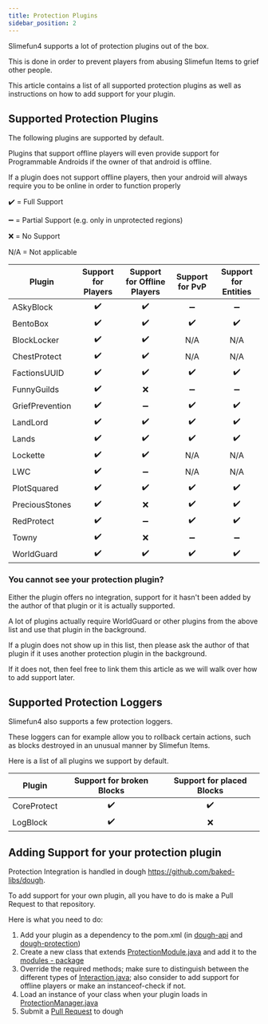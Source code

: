 ```yaml
---
title: Protection Plugins
sidebar_position: 2
---
```


Slimefun4 supports a lot of protection plugins out of the box.

This is done in order to prevent players from abusing Slimefun Items to grief other people.

This article contains a list of all supported protection plugins as well as instructions on how to add support for your plugin.

## Supported Protection Plugins

The following plugins are supported by default.

Plugins that support offline players will even provide support for Programmable Androids if the owner of that android is offline.

If a plugin does not support offline players, then your android will always require you to be online in order to function properly

:heavy_check_mark: = Full Support

:heavy_minus_sign: = Partial Support (e.g. only in unprotected regions)

:x: = No Support

N/A = Not applicable

| Plugin | Support for Players | Support for Offline Players | Support for PvP | Support for Entities
| ------------------ | :----: | :----: | :----: | :---: |
| ASkyBlock | :heavy_check_mark: | :heavy_check_mark: | :heavy_minus_sign: | :heavy_minus_sign: |
| BentoBox | :heavy_check_mark: | :heavy_check_mark: | :heavy_check_mark: | :heavy_check_mark: |
| BlockLocker | :heavy_check_mark: | :heavy_check_mark: | N/A | N/A |
| ChestProtect | :heavy_check_mark: | :heavy_check_mark: | N/A | N/A |
| FactionsUUID | :heavy_check_mark: | :heavy_check_mark: | :heavy_check_mark: | :heavy_check_mark: |
| FunnyGuilds | :heavy_check_mark: | :x: | :heavy_minus_sign: | :heavy_minus_sign: |
| GriefPrevention | :heavy_check_mark: | :heavy_minus_sign: | :heavy_check_mark: | :heavy_check_mark: |
| LandLord | :heavy_check_mark: | :heavy_check_mark: | :heavy_check_mark: | :heavy_check_mark: |
| Lands | :heavy_check_mark: | :heavy_check_mark: | :heavy_check_mark: | :heavy_check_mark: |
| Lockette | :heavy_check_mark: | :heavy_check_mark: | N/A | N/A |
| LWC | :heavy_check_mark: | :heavy_minus_sign: | N/A | N/A |
| PlotSquared | :heavy_check_mark: | :heavy_check_mark: | :heavy_check_mark: | :heavy_check_mark: |
| PreciousStones | :heavy_check_mark: | :x: | :heavy_check_mark: | :heavy_check_mark: |
| RedProtect | :heavy_check_mark: | :heavy_minus_sign: | :heavy_check_mark: | :heavy_check_mark: |
| Towny | :heavy_check_mark: | :x: | :heavy_minus_sign: | :heavy_minus_sign: |
| WorldGuard | :heavy_check_mark: | :heavy_check_mark: | :heavy_check_mark: | :heavy_check_mark: |

### You cannot see your protection plugin?

Either the plugin offers no integration, support for it hasn't been added by the author of that plugin or it is actually supported.

A lot of plugins actually require WorldGuard or other plugins from the above list and use that plugin in the background.

If a plugin does not show up in this list, then please ask the author of that plugin if it uses another protection plugin in the background.

If it does not, then feel free to link them this article as we will walk over how to add support later.

## Supported Protection Loggers

Slimefun4 also supports a few protection loggers.

These loggers can for example allow you to rollback certain actions, such as blocks destroyed in an unusual manner by Slimefun Items.

Here is a list of all plugins we support by default.

| Plugin | Support for broken Blocks | Support for placed Blocks |
| ------------------ | :----: | :----: |
| CoreProtect | :heavy_check_mark: | :heavy_check_mark: |
| LogBlock | :heavy_check_mark: | :x: |

## Adding Support for your protection plugin

Protection Integration is handled in dough <https://github.com/baked-libs/dough>.

To add support for your own plugin, all you have to do is make a Pull Request to that repository.

Here is what you need to do:

1. Add your plugin as a dependency to the pom.xml (in [dough-api](https://github.com/baked-libs/dough/blob/main/dough-protection/pom.xml) and [dough-protection](https://github.com/baked-libs/dough/blob/main/dough-protection/pom.xml))
2. Create a new class that extends [ProtectionModule.java](https://github.com/baked-libs/dough/blob/main/dough-protection/src/main/java/io/github/bakedlibs/dough/protection/ProtectionModule.java) and add it to the [modules - package](https://github.com/baked-libs/dough/tree/main/dough-protection/src/main/java/io/github/bakedlibs/dough/protection/modules)
3. Override the required methods; make sure to distinguish between the different types of [Interaction.java](https://github.com/baked-libs/dough/blob/main/dough-protection/src/main/java/io/github/bakedlibs/dough/protection/Interaction.java); also consider to add support for offline players or make an instanceof-check if not.
4. Load an instance of your class when your plugin loads in [ProtectionManager.java](https://github.com/baked-libs/dough/blob/main/dough-protection/src/main/java/io/github/bakedlibs/dough/protection/ProtectionManager.java)
5. Submit a [Pull Request](https://github.com/baked-libs/dough/pulls) to dough
